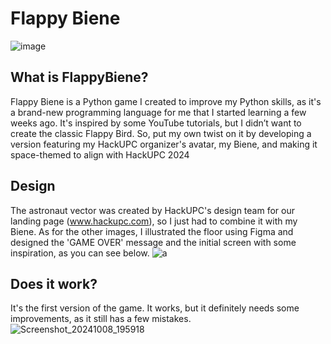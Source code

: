 # Flappy Biene
![image](https://github.com/user-attachments/assets/e880e1d2-6655-467c-89ad-a08d113dc032)


## What is FlappyBiene?
Flappy Biene is a Python game I created to improve my Python skills, as it's a brand-new programming language for me that I started learning a few weeks ago. It's inspired by some YouTube tutorials, but I didn’t want to create the classic Flappy Bird. So, put my own twist on it by developing a version featuring my HackUPC organizer's avatar, my Biene, and making it space-themed to align with HackUPC 2024

## Design
The astronaut vector was created by HackUPC's design team for our landing page (www.hackupc.com), so I just had to combine it with my Biene. As for the other images, I illustrated the floor using Figma and designed the 'GAME OVER' message and the initial screen with some inspiration, as you can see below.
![a](https://github.com/user-attachments/assets/36c90756-335d-4093-80e0-a2c83d113439)

## Does it work?
It's the first version of the game. It works, but it definitely needs some improvements, as it still has a few mistakes.
 ![Screenshot_20241008_195918](https://github.com/user-attachments/assets/4c07261a-c027-4429-a1f3-800e8874311b)

